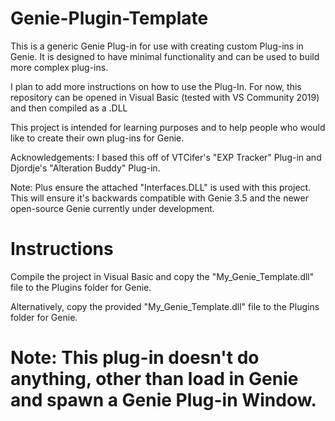 # Genie-Plugin-Template
This is a generic Genie Plug-in for use with creating custom Plug-ins in Genie. 
It is designed to have minimal functionality and can be used to build more 
complex plug-ins. 

I plan to add more instructions on how to use the Plug-In. For now, this repository 
can be opened in Visual Basic (tested with VS Community 2019) and then compiled as a .DLL 

This project is intended for learning purposes and to help people who would like to create 
their own plug-ins for Genie. 

Acknowledgements: I based this off of VTCifer's "EXP Tracker" Plug-in and Djordje's "Alteration 
Buddy" Plug-in. 

Note: Plus ensure the attached "Interfaces.DLL" is used with this project. This will ensure it's
backwards compatible with Genie 3.5 and the newer open-source Genie currently under development.

# Instructions
Compile the project in Visual Basic and copy the "My_Genie_Template.dll" file to the Plugins folder 
for Genie. 

Alternatively, copy the provided "My_Genie_Template.dll" file to the Plugins folder for Genie. 

# Note: This plug-in doesn't do anything, other than load in Genie and spawn a Genie Plug-in Window. 
